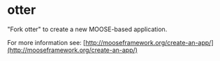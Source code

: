 otter
=====

"Fork otter" to create a new MOOSE-based application.

For more information see: [http://mooseframework.org/create-an-app/](http://mooseframework.org/create-an-app/)
